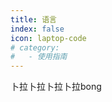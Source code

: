 ```yaml
---
title: 语言
index: false
icon: laptop-code
# category:
#   - 使用指南
---
```

<!-- <Catalog /> -->

卜拉卜拉卜拉卜拉bong

